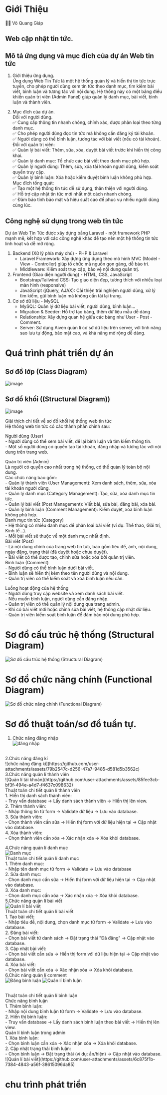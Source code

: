 # Giới Thiệu
👨‍💻 Võ Quang Giáp
## Web cập nhật tin tức.
## Mô tả ứng dụng và mục đích của dự án Web tin tức 
1. Giới thiệu ứng dụng.<br>
   Ứng dụng Web Tin Tức là một hệ thống quản lý và hiển thị tin tức trực tuyến, cho phép người dùng xem tin tức theo danh mục, tìm kiếm bài viết, bình luận và tương tác với nội dung. Hệ thống này có một bảng điều khiển quản trị viên (Admin Panel) giúp quản lý danh mục, bài viết, bình luận và thành viên.

2. Mục đích của dự án.<br>
   Đối với người dùng.<br>
   ✅ Cung cấp thông tin nhanh chóng, chính xác, được phân loại theo từng danh mục.<br>
   ✅ Cho phép người dùng đọc tin tức mà không cần đăng ký tài khoản.<br>
   ✅ Người dùng có thể bình luận, tương tác với bài viết (nếu có tài khoản).<br>
   Đối với quản trị viên:<br>
   ✅ Quản lý bài viết: Thêm, sửa, xóa, duyệt bài viết trước khi hiển thị công khai.<br>
   ✅ Quản lý danh mục: Tổ chức các bài viết theo danh mục phù hợp.<br>
   ✅ Quản lý người dùng: Thêm, sửa, xóa tài khoản người dùng, kiểm soát quyền truy cập.<br>
   ✅ Quản lý bình luận: Xóa hoặc kiểm duyệt bình luận không phù hợp.<br>
   Mục đích tổng quát:<br>
   ✅ Tạo một hệ thống tin tức dễ sử dụng, thân thiện với người dùng.<br>
   ✅ Hỗ trợ cập nhật tin tức mới nhất một cách nhanh chóng.<br>
   ✅ Đảm bảo tính bảo mật và hiệu suất cao để phục vụ nhiều người dùng cùng lúc.<br>
## Công nghệ sử dụng trong web tin tức
   Dự án Web Tin Tức được xây dựng bằng Laravel - một framework PHP mạnh mẽ, kết hợp với các công nghệ khác để tạo nên một hệ thống tin tức linh hoạt và dễ mở rộng.<br>
   1. Backend (Xử lý phía máy chủ) - PHP & Laravel <br>
      - Laravel Framework: Xây dựng ứng dụng theo mô hình MVC (Model - View - Controller) giúp tổ chức mã nguồn gọn gàng, dễ bảo trì.<br>
      - Middleware: Kiểm soát truy cập, bảo vệ nội dung quản trị.<br>
   2. Frontend (Giao diện người dùng) - HTML, CSS, JavaScript<br>
      - Bootstrap/Tailwind CSS: Tạo giao diện đẹp, tương thích với nhiều loại màn hình (responsive)<br>
      - JavaScript (jQuery, AJAX): Cải thiện trải nghiệm người dùng, xử lý tìm kiếm, gửi bình luận mà không cần tải lại trang.<br>
   3. Cơ sở dữ liệu - MySQL<br>
      - MySQL: Quản lý dữ liệu bài viết, người dùng, bình luận...<br>
      - Migration & Seeder: Hỗ trợ tạo bảng, thêm dữ liệu mẫu dễ dàng <br>
      - Relationship: Xây dựng quan hệ giữa các bảng như User - Post - Comment. <br>
      - Server: Sử dụng Aiven quản lí cơ sở dữ liệu trên server, với tính năng sao lưu tự động, bảo mật cao, và khả năng mở rộng dễ dàng.<br>

# Quá trình phát triển dự án 
## Sơ đồ lớp (Class Diagram)
![image](https://github.com/user-attachments/assets/292d054a-f40c-4140-b929-e40a51f66864)

## Sơ đồ khối ((Structural Diagram))


![image](https://github.com/user-attachments/assets/91c630d8-b669-4096-8f59-5cd57eff5762)

   Giải thích chi tiết về sơ đồ khối hệ thống web tin tức<br>
   Hệ thống web tin tức có các thành phần chính sau:<br>

   Người dùng (User)<br>
      - Người dùng có thể xem bài viết, để lại bình luận và tìm kiếm thông tin.<br>
      - Một số người dùng có quyền tạo tài khoản, đăng nhập và tương tác với nội dung trên trang web.<br>
      
   Quản trị viên (Admin)<br>
      Là người có quyền cao nhất trong hệ thống, có thể quản lý toàn bộ nội dung.<br>
      Các chức năng bao gồm:<br>
         - Quản lý thành viên (User Management): Xem danh sách, thêm, sửa, xóa tài khoản người dùng.<br>
         - Quản lý danh mục (Category Management): Tạo, sửa, xóa danh mục tin tức.<br>
         - Quản lý bài viết (Post Management): Viết bài, sửa bài, đăng bài, xóa bài.<br>
         - Quản lý bình luận (Comment Management): Kiểm duyệt, xóa bình luận không phù hợp.<br>
   Danh mục tin tức (Category)<br>
      - Hệ thống có nhiều danh mục để phân loại bài viết (ví dụ: Thể thao, Giải trí, Kinh tế...).<br>
      - Mỗi bài viết sẽ thuộc về một danh mục nhất định.<br>
   Bài viết (Post)<br>
      - Là nội dung chính của trang web tin tức, bao gồm tiêu đề, ảnh, nội dung, ngày đăng, trạng thái (đã duyệt hoặc chưa duyệt).<br>
      - Bài viết có thể được tạo, chỉnh sửa hoặc xóa bởi quản trị viên.<br>
   Bình luận (Comment)<br>
      - Người dùng có thể bình luận dưới bài viết.<br>
      - Bình luận sẽ hiển thị kèm theo tên người dùng và nội dung.<br>
      - Quản trị viên có thể kiểm soát và xóa bình luận nếu cần.<br>
   
   Luồng hoạt động của hệ thống<br>
      - Người dùng truy cập website và xem danh sách bài viết.<br>
      - Nếu muốn bình luận, người dùng cần đăng nhập.<br>
      - Quản trị viên có thể quản lý nội dung qua trang admin.<br>
      - Khi có bài viết mới hoặc chỉnh sửa bài viết, hệ thống cập nhật dữ liệu.<br>
      - Quản trị viên kiểm soát bình luận để đảm bảo nội dung phù hợp.<br>


# Sơ đồ cấu trúc hệ thống (Structural Diagram)<br>
![Sơ đồ cấu trúc hệ thống (Structural Diagram)](https://github.com/user-attachments/assets/ea8e4136-daf8-48e5-b222-e2170cd317a7)<br>
# Sơ đồ chức năng chính (Functional Diagram)<br>
![Sơ đồ chức năng chính (Functional Diagram)](https://github.com/user-attachments/assets/bb29e7fc-c821-4cc3-a669-0d4e034b9414)<br>


# Sơ đồ thuật toán/sơ đồ tuần tự.
   1. Chức năng đăng nhập<br>
      ![đăng nhập](https://github.com/user-attachments/assets/6886c5df-aa39-4518-ae4a-61dc2eea78d4)
<br>
   2.Chức năng đăng kí<br>
      ![chức năng đăng kí](https://github.com/user-attachments/assets/79b2547c-d256-47a7-9485-d581d5b3562c)<br>
   3.Chức năng quản lí thành viên<br>
     ![Quản lí tài khoản](https://github.com/user-attachments/assets/85fee3cb-bf3f-494e-a4d7-f4637c098632)
<br>
      Thuật toán chi tiết quản lí thành viên <br>
         1. Hiển thị danh sách thành viên:<br>
            - Truy vấn database -> Lấy danh sách thành viên -> Hiển thị lên view.<br>
         2. Thêm thành viên:<br>
            - Nhập thông tin từ form -> Validate dữ liệu -> Lưu vào database.<br>
         3. Sửa thành viên:<br>
            - Chọn thành viên cần sửa -> Hiển thị form với dữ liệu hiện tại -> Cập nhật vào database.<br>
         4. Xóa thành viên:<br>
            - Chọn thành viên cần xóa -> Xác nhận xóa -> Xóa khỏi database.<br>
         
   4.Chức năng quản lí danh mục<br>
      ![Danh mục](https://github.com/user-attachments/assets/874d9f12-3de9-425b-af3a-1ff135de10be)
<br>
      Thuật toán chi tiết quản lí danh mục <br>
         1. Thêm danh mục:<br>
            - Nhập tên danh mục từ form -> Validate -> Lưu vào database<br>
         2. Sửa danh mục:<br>
            - Chọn danh mục cần sửa -> Hiển thị form với dữ liệu hiện tại -> Cập nhật vào database.<br>
         3. Xóa danh mục:<br>
            - Chọn danh mục cần xóa -> Xác nhận xóa -> Xóa khỏi database.<br>
   5.Chức năng quản lí bài viết<br>
     ![Quản lí bài viết](https://github.com/user-attachments/assets/419dee4f-7c54-490f-b16b-298eab1799bb)
<br>
      Thuật toán chi tiết quản lí bài viết <br>
         1. Tạo bài viết:<br>
            - Nhập tiêu đề, nội dung, chọn danh mục từ form -> Validate -> Lưu vào database.<br>
         2. Đăng bài viết:<br>
            - Chọn bài viết từ danh sách -> Đặt trạng thái "Đã đăng" -> Cập nhật vào database.<br>
         3. Cập nhật bài viết:<br>
            - Chọn bài viết cần sửa -> Hiển thị form với dữ liệu hiện tại -> Cập nhật vào database.<br>
         4. Xóa bài viết:<br>
            - Chọn bài viết cần xóa -> Xác nhận xóa -> Xóa khỏi database.<br>
   6.Chức năng quản lí comment<br>
    ![Đăng bình luận](https://github.com/user-attachments/assets/d7d039c7-896c-4885-94a9-14d37376a044)
    ![Quản lí bình luận](https://github.com/user-attachments/assets/ec23f860-8bf3-42bf-bbf6-fc7925d6c965)

<br>
      Thuật toán chi tiết quản lí bình luận <br>
      Chức năng bình luận<br>
         1. Thêm bình luận:<br>
            - Nhập nội dung bình luận từ form -> Validate -> Lưu vào database.<br>
         2. Hiển thị bình luận:<br>
            - Truy vấn database -> Lấy danh sách bình luận theo bài viết -> Hiển thị lên view.<br>
      Quản lí bình luận trong admin<br>
         1. Xóa bình luận:<br>
            - Chọn bình luận cần xóa -> Xác nhận xóa -> Xóa khỏi database.<br>
         2. Cập nhật trạng thái bình luận:<br>
            - Chọn bình luận -> Đặt trạng thái (ví dụ: ẩn/hiện) -> Cập nhật vào database.<br>
            ![Quản lí bài viết](https://github.com/user-attachments/assets/6c875f1b-7384-4843-a56f-38615096da85)

      
# chu trình phát triển
